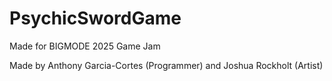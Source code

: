 # PsychicSwordGame
 
Made for BIGMODE 2025 Game Jam

Made by Anthony Garcia-Cortes (Programmer) and Joshua Rockholt (Artist)